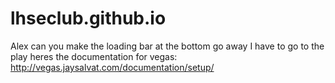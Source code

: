 # lhseclub.github.io
Alex can you make the loading bar at the bottom go away 
I have to go to the play
heres the documentation for vegas:
http://vegas.jaysalvat.com/documentation/setup/
